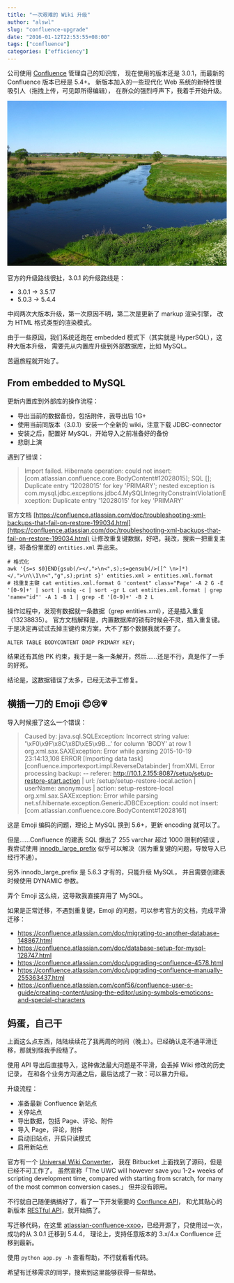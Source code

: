 ```yaml
---
title: "一次艰难的 Wiki 升级"
author: "alswl"
slug: "confluence-upgrade"
date: "2016-01-12T22:53:55+08:00"
tags: ["confluence"]
categories: ["efficiency"]
---
```


公司使用 [Confluence](https://www.atlassian.com/software/confluence)
管理自己的知识库，
现在使用的版本还是 3.0.1，而最新的 Confluence 版本已经是 5.4+。
新版本加入的一些现代化 Web 系统的新特性很吸引人（拖拽上传，可见即所得编辑），
在群众的强烈呼声下，我着手开始升级。

![201601/confluence_river.jpg](../../static/images/upload_dropbox/201601/confluence_river.jpg)

<!-- more -->

官方的升级路线很扯，3.0.1 的升级路线是：

*   3.0.1 -> 3.5.17
*   5.0.3 -> 5.4.4

中间两次大版本升级，第一次原因不明，第二次是更新了 markup 渲染引擎，
改为 HTML 格式类型的渲染模式。

由于一些原因，我们系统还跑在 embedded 模式下（其实就是 HyperSQL），这种大版本升级，
需要先从内置库升级到外部数据库，比如 MySQL。

苦逼旅程就开始了。


## From embedded to MySQL

更新内置库到外部库的操作流程：

*   导出当前的数据备份，包括附件，我导出后 1G+
*   使用当前同版本（3.0.1）安装一个全新的 wiki，注意下载 JDBC-connector
*   安装之后，配置好 MySQL，开始导入之前准备好的备份
*   悲剧上演

遇到了错误：

>   Import failed. Hibernate operation: could not insert: [com.atlassian.confluence.core.BodyContent#12028015]; SQL []; Duplicate entry '12028015' for key 'PRIMARY'; nested exception is com.mysql.jdbc.exceptions.jdbc4.MySQLIntegrityConstraintViolationException: Duplicate entry '12028015' for key 'PRIMARY'

官方文档 [https://confluence.atlassian.com/doc/troubleshooting-xml-backups-that-fail-on-restore-199034.html](https://confluence.atlassian.com/doc/troubleshooting-xml-backups-that-fail-on-restore-199034.html)
让修改重复键数据，好吧，我改，搜索一把重复主键，将备份里面的 `entities.xml` 弄出来。

```
# 格式化
awk '{s=s $0}END{gsub(/></,">\n<",s);s=gensub(/>([^ \n>]*)</,">\n\\1\n<","g",s);print s}' entities.xml > entities.xml.format
# 找重复主键 cat entities.xml.format G 'content" class="Page' -A 2 G -E '[0-9]+' | sort | uniq -c | sort -gr L cat entities.xml.format | grep 'name="id"' -A 1 -B 1 | grep -E '[0-9]+' -B 2 L
```

操作过程中，发现有数据就一条数据（grep entities.xml），还是插入重复（13238835）。
官方文档解释是，内置数据库的锁有时候会不灵，插入重复键。
于是决定再试试去掉主键约束方案，大不了那个数据我就不要了。

```
ALTER TABLE BODYCONTENT DROP PRIMARY KEY;
```

结果还有其他 PK 约束，我于是一条一条解开，然后……还是不行，真是作了一手的好死。

结论是，这数据错误了太多，已经无法手工修复。


## 横插一刀的 Emoji 😊😢💗

导入时候报了这么一个错误：

> Caused by: java.sql.SQLException: Incorrect string value: '\xF0\x9F\x8C\x8D\xE5\x9B...' for column 'BODY' at row 1 org.xml.sax.SAXException: Error while parsing 2015-10-19 23:14:13,108 ERROR [Importing data task] [confluence.importexport.impl.ReverseDatabinder] fromXML Error processing backup: -- referer: http://10.1.2.155:8087/setup/setup-restore-start.action | url: /setup/setup-restore-local.action | userName: anonymous | action: setup-restore-local org.xml.sax.SAXException: Error while parsing net.sf.hibernate.exception.GenericJDBCException: could not insert: [com.atlassian.confluence.core.BodyContent#12028161]

这是 Emoji 编码的问题，理论上 MySQL 换到 5.6+，更新 encoding 就可以了。

但是……Confluence 的建表 SQL 爆出了 255 varchar 超过 1000 限制的错误
，我尝试使用 [innodb_large_prefix](https://github.com/rails/rails/issues/9855)
似乎可以解决（因为重复键的问题，导致导入已经行不通）。

另外 innodb_large_prefix 是 5.6.3 才有的，只能升级 MySQL，
并且需要创建表时候使用 DYNAMIC 参数。

弄个 Emoji 这么绕，这导致我直接弃用了 MySQL。


如果是正常迁移，不遇到重复键，Emoji 的问题，可以参考官方的文档，完成平滑迁移：

*   https://confluence.atlassian.com/doc/migrating-to-another-database-148867.html
*   https://confluence.atlassian.com/doc/database-setup-for-mysql-128747.html
*   https://confluence.atlassian.com/doc/upgrading-confluence-4578.html
*   https://confluence.atlassian.com/doc/upgrading-confluence-manually-255363437.html
*   https://confluence.atlassian.com/conf56/confluence-user-s-guide/creating-content/using-the-editor/using-symbols-emoticons-and-special-characters


## 妈蛋，自己干

上面这么点东西，陆陆续续花了我两周的时间（晚上）。已经确认走不通平滑迁移，那就别怪我手段糙了。

使用 API 导出后直接导入，这种做法最大问题是不平滑，会丢掉 Wiki 修改的历史记录，
在和各个业务方沟通之后，最后达成了一致：可以暴力升级。

升级流程：

*   准备最新 Confluence 新站点
*   关停站点
*   导出数据，包括 Page、评论、附件
*   导入 Page，评论，附件
*   启动旧站点，开启只读模式
*   启用新站点

官方有一个 [Universal Wiki Converter](https://migrations.atlassian.net/wiki)，
我在 Bitbucket 上面找到了源码，但是已经不可工作了。
虽然宣称「The UWC will however save you 1-2+ weeks of scripting development time, compared with starting from scratch, for many of the most common conversion cases.」
但并没有卵用。

不行就自己随便搞搞好了，看了一下开发需要的 [Conflunce API](https://confluence.atlassian.com/display/CONF30/Remote+API+Specification+2.4#RemoteAPISpecification2.4-Page)，
和尤其贴心的新版本 [RESTful API](https://developer.atlassian.com/confdev/confluence-rest-api?continue=https%3A%2F%2Fdeveloper.atlassian.com%2Fconfdev%2Fconfluence-rest-api&application=dac)，就开始搞了。

写迁移代码，在这里 [atlassian-confluence-xxoo](https://github.com/duitang/atlassian-confluence-xxoo)，已经开源了，只使用过一次，成功的从 3.0.1 迁移到 5.4.4，
理论上，支持任意版本的 3.x/4.x Confluence 迁移到最新。

使用 `python app.py -h` 查看帮助，不行就看看代码。

希望有迁移需求的同学，搜索到这里能够获得一些帮助。
